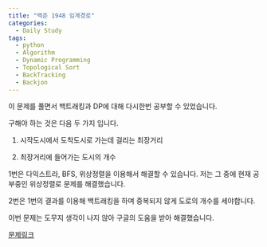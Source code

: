 ```yaml
---
title: "백준 1948 임계경로"
categories:
  - Daily Study
tags:
  - python
  - Algorithm
  - Dynamic Programming
  - Topological Sort
  - BackTracking
  - Backjon
---
```


이 문제를 풀면서 백트래킹과 DP에 대해 다시한번 공부할 수 있었습니다.

구해야 하는 것은 다음 두 가지 입니다.

1. 시작도시에서 도착도시로 가는데 걸리는 최장거리

2. 최장거리에 들어가는 도시의 개수


1번은 다익스트라, BFS, 위상정렬을 이용해서 해결할 수 있습니다. 저는 그 중에 현재 공부중인 위상정렬로 문제를 해결했습니다.

2번은 1번의 결과를 이용해 백트래킹을 하며 중복되지 않게 도로의 개수를 세야합니다.

이번 문제는 도무지 생각이 나지 않아 구글의 도움을 받아 해결했습니다.

[문제링크](https://www.acmicpc.net/problem/1948)


<script src="https://gist.github.com/voka/ab4dd5fc956a805579059d324b87d7de.js"></script>